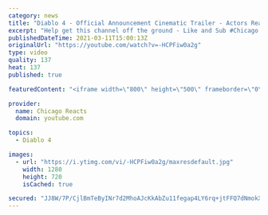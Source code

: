 ```yaml
---
category: news
title: "Diablo 4 - Official Announcement Cinematic Trailer - Actors React"
excerpt: "Help get this channel off the ground - Like and Sub #Chicago #Blind #React."
publishedDateTime: 2021-03-11T15:00:13Z
originalUrl: "https://youtube.com/watch?v=-HCPFiw0a2g"
type: video
quality: 137
heat: 137
published: true

featuredContent: "<iframe width=\"800\" height=\"500\" frameborder=\"0\" src=\"https://www.youtube.com/embed/-HCPFiw0a2g\" allow=\"accelerometer; autoplay; encrypted-media; gyroscope; picture-in-picture\" allowfullscreen></iframe>"

provider:
  name: Chicago Reacts
  domain: youtube.com

topics:
  - Diablo 4

images:
  - url: "https://i.ytimg.com/vi/-HCPFiw0a2g/maxresdefault.jpg"
    width: 1280
    height: 720
    isCached: true

secured: "JJ8W/7P/CjlBmTeByINr7d2MhoAJcKkAbZu11fegap4LY6rq+jtFFQ7dNmokXJrIBvH/GPZz0HkneOkPXEELSKsEpxY1eN6OV6axKQuCGH7yAA2755mzBkaRtufQIQ8BfHuWMjolUgFUFFMbkYqaJBXQSduYRc0R2vcO7X0/raliJ8Sw7qPbPARxUsjxDjCtmjHrF3eECRYtVpC7U2dvk9wS2cIYVC1XghxiAv3Fo9JwHFCQ74o85Oav5c6o7wT2onN8x8dcYo2lV1j3qA1lGm/smqeoCk554AkGEXBl6vnx2xiun9hTlUSyQq3NlTQM1AVrMJEZzjuvLLt54gSYNS0qlBF7PI7PzGrXVnZhCaczN+gdLJC2GcmQPEIokz1kHCFRFDAtK+6qJdFwVNYG9PoBHMh19FbCqkTXT9MGAWA8GoszZUyNyfiF8MtihFPm;cDnSgrT19zcGh0ocRlPDtA=="
---
```


